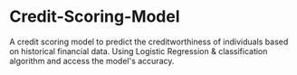 # Credit-Scoring-Model
A credit scoring model to predict the creditworthiness of individuals based on historical financial data. Using Logistic Regression &amp; classification algorithm and access the model's accuracy.
